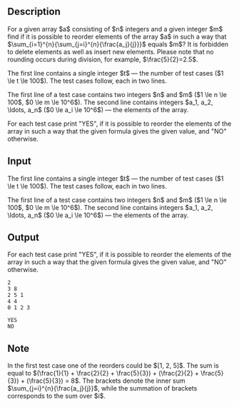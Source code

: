 ## Description

<div><p>For a given array $a$ consisting of $n$ integers and a given integer $m$ find if it is possible to reorder elements of the array $a$ in such a way that $\sum_{i=1}^{n}{\sum_{j=i}^{n}{\frac{a_j}{j}}}$ equals $m$? It is forbidden to delete elements as well as insert new elements. Please note that no rounding occurs during division, for example, $\frac{5}{2}=2.5$.</p></div><div class="input-specification"><p>The first line contains a single integer $t$&nbsp;— the number of test cases ($1 \le t \le 100$). The test cases follow, each in two lines.</p><p>The first line of a test case contains two integers $n$ and $m$ ($1 \le n \le 100$, $0 \le m \le 10^6$). The second line contains integers $a_1, a_2, \ldots, a_n$ ($0 \le a_i \le 10^6$)&nbsp;— the elements of the array.</p></div><div class="output-specification"><p>For each test case print "<span class="tex-font-style-tt">YES</span>", if it is possible to reorder the elements of the array in such a way that the given formula gives the given value, and "<span class="tex-font-style-tt">NO</span>" otherwise.</p></div>

## Input

<p>The first line contains a single integer $t$&nbsp;— the number of test cases ($1 \le t \le 100$). The test cases follow, each in two lines.</p><p>The first line of a test case contains two integers $n$ and $m$ ($1 \le n \le 100$, $0 \le m \le 10^6$). The second line contains integers $a_1, a_2, \ldots, a_n$ ($0 \le a_i \le 10^6$)&nbsp;— the elements of the array.</p>

## Output

<p>For each test case print "<span class="tex-font-style-tt">YES</span>", if it is possible to reorder the elements of the array in such a way that the given formula gives the given value, and "<span class="tex-font-style-tt">NO</span>" otherwise.</p>





```input1
2
3 8
2 5 1
4 4
0 1 2 3
```




```output1
YES
NO
```



## Note

<p>In the first test case one of the reorders could be $[1, 2, 5]$. The sum is equal to $(\frac{1}{1} + \frac{2}{2} + \frac{5}{3}) + (\frac{2}{2} + \frac{5}{3}) + (\frac{5}{3}) = 8$. The brackets denote the inner sum $\sum_{j=i}^{n}{\frac{a_j}{j}}$, while the summation of brackets corresponds to the sum over $i$.</p>
